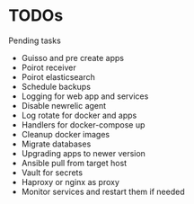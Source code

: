 # TODOs

Pending tasks

- Guisso and pre create apps
- Poirot receiver
- Poirot elasticsearch
- Schedule backups
- Logging for web app and services
- Disable newrelic agent
- Log rotate for docker and apps
- Handlers for docker-compose up
- Cleanup docker images
- Migrate databases
- Upgrading apps to newer version
- Ansible pull from target host
- Vault for secrets
- Haproxy or nginx as proxy
- Monitor services and restart them if needed
